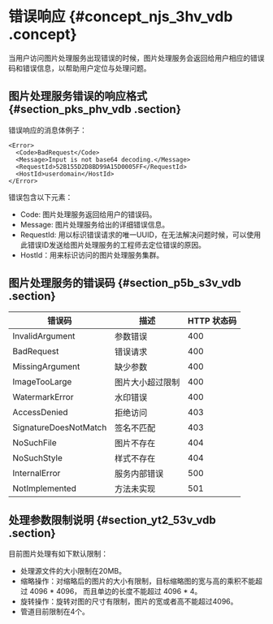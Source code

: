 # 错误响应 {#concept_njs_3hv_vdb .concept}

当用户访问图片处理服务出现错误的时候，图片处理服务会返回给用户相应的错误码和错误信息，以帮助用户定位与处理问题。

## 图片处理服务错误的响应格式 {#section_pks_phv_vdb .section}

错误响应的消息体例子：

```
<Error>
  <Code>BadRequest</Code>
  <Message>Input is not base64 decoding.</Message>
  <RequestId>52B155D2D8BD99A15D0005FF</RequestId>
  <HostId>userdomain</HostId>
</Error>
```

错误包含以下元素：

-   Code: 图片处理服务返回给用户的错误码。
-   Message: 图片处理服务给出的详细错误信息。
-   RequestId: 用以标识错误请求的唯一UUID，在无法解决问题时候，可以使用此错误ID发送给图片处理服务的工程师去定位错误的原因。
-   HostId：用来标识访问的图片处理服务集群。

## 图片处理服务的错误码 {#section_p5b_s3v_vdb .section}

|错误码|描述|HTTP 状态码|
|---|--|--------|
|InvalidArgument|参数错误|400|
|BadRequest|错误请求|400|
|MissingArgument|缺少参数|400|
|ImageTooLarge|图片大小超过限制|400|
|WatermarkError|水印错误|400|
|AccessDenied|拒绝访问|403|
|SignatureDoesNotMatch|签名不匹配|403|
|NoSuchFile|图片不存在|404|
|NoSuchStyle|样式不存在|404|
|InternalError|服务内部错误|500|
|NotImplemented|方法未实现|501|

## 处理参数限制说明 {#section_yt2_53v_vdb .section}

目前图片处理有如下默认限制：

-   处理源文件的大小限制在20MB。
-   缩略操作：对缩略后的图片的大小有限制，目标缩略图的宽与高的乘积不能超过 4096 \* 4096， 而且单边的长度不能超过 4096 \* 4。
-   旋转操作：旋转对图的尺寸有限制，图片的宽或者高不能超过4096。
-   管道目前限制在4个。

